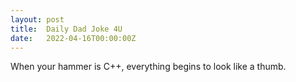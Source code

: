 ```yaml
---
layout: post
title:  Daily Dad Joke 4U
date:   2022-04-16T00:00:00Z
---
```

When your hammer is C++, everything begins to look like a thumb.
